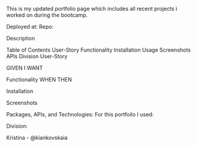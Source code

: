 This is my updated portfolio page which includes all recent projects i worked on during the bootcamp.

Deployed at: 
Repo: 

Description

Table of Contents
User-Story
Functionality
Installation
Usage
Screenshots
APIs
Division
User-Story

GIVEN 
I WANT 


Functionality
WHEN 
THEN 

Installation


Screenshots


Packages, APIs, and Technologies:
For this portfoilo I used:

Division:

Kristina - @kiankovskaia
